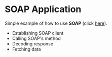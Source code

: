 # SOAP Application
Simple example of how to use <b>SOAP</b> (click [here](index.php)).

- Establishing SOAP client
- Calling SOAP's method
- Decoding response
- Fetching data

